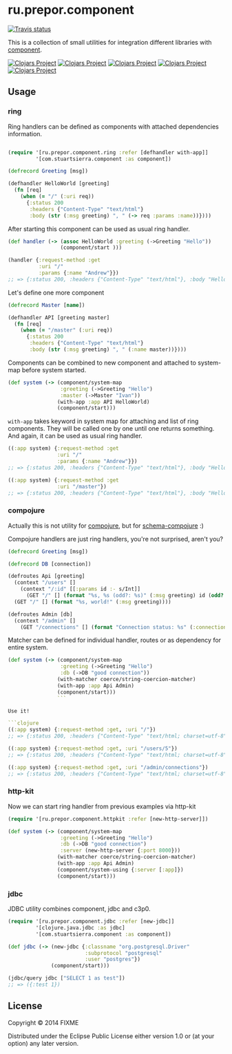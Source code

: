 # ru.prepor.component

[![Travis status](https://secure.travis-ci.org/prepor/component.png)](http://travis-ci.org/prepor/component)

This is a collection of small utilities for integration different libraries with [component](https://github.com/stuartsierra/component).

[![Clojars Project](http://clojars.org/ru.prepor.component/latest-version.svg)](http://clojars.org/ru.prepor.component)
[![Clojars Project](http://clojars.org/ru.prepor.component/ring/latest-version.svg)](http://clojars.org/ru.prepor.component/ring)
[![Clojars Project](http://clojars.org/ru.prepor.component/jdbc/latest-version.svg)](http://clojars.org/ru.prepor.component/jdbc)
[![Clojars Project](http://clojars.org/ru.prepor.component/compojure/latest-version.svg)](http://clojars.org/ru.prepor.component/compojure)
[![Clojars Project](http://clojars.org/ru.prepor.component/httpkit/latest-version.svg)](http://clojars.org/ru.prepor.component/httpkit)


## Usage

### ring

Ring handlers can be defined as components with attached dependencies information.

```clojure

(require '[ru.prepor.component.ring :refer [defhandler with-app]]
         '[com.stuartsierra.component :as component])

(defrecord Greeting [msg])

(defhandler HelloWorld [greeting]
  (fn [req]
    (when (= "/" (:uri req))
      {:status 200
       :headers {"Content-Type" "text/html"}
       :body (str (:msg greeting) ", " (-> req :params :name))})))
```

After starting this component can be used as usual ring handler.

```clojure
(def handler (-> (assoc HelloWorld :greeting (->Greeting "Hello"))
                 (component/start )))

(handler {:request-method :get
          :uri "/"
          :params {:name "Andrew"}})
;; => {:status 200, :headers {"Content-Type" "text/html"}, :body "Hello, Andrew"}
```

Let's define one more component

```clojure
(defrecord Master [name])

(defhandler API [greeting master]
  (fn [req]
    (when (= "/master" (:uri req))
      {:status 200
       :headers {"Content-Type" "text/html"}
       :body (str (:msg greeting) ", " (:name master))})))
```

Components can be combined to new component and attached to system-map before system started.

```clojure
(def system (-> (component/system-map
                 :greeting (->Greeting "Hello")
                 :master (->Master "Ivan"))
                (with-app :app API HelloWorld)
                (component/start)))
```

`with-app` takes keyword in system map for attaching and list of ring components. They will be called one by one until one returns something. And again, it can be used as usual ring handler.

```clojure
((:app system) {:request-method :get
                :uri "/"
                :params {:name "Andrew"}})
;; => {:status 200, :headers {"Content-Type" "text/html"}, :body "Hello, Andrew"}

((:app system) {:request-method :get
                :uri "/master"})
;; => {:status 200, :headers {"Content-Type" "text/html"}, :body "Hello, Ivan"}
```

### compojure

Actually this is not utility for [compojure](https://github.com/weavejester/compojure), but for [schema-compojure](https://github.com/prepor/schema-compojure) :)

Compojure handlers are just ring handlers, you're not surprised, aren't you?

```clojure
(defrecord Greeting [msg])

(defrecord DB [connection])

(defroutes Api [greeting]
  (context "/users" []
    (context "/:id" [[:params id :- s/Int]]
      (GET "/" [] (format "%s, %s (odd?: %s)" (:msg greeting) id (odd? id)))))
  (GET "/" [] (format "%s, world!" (:msg greeting))))

(defroutes Admin [db]
  (context "/admin" []
    (GET "/connections" [] (format "Connection status: %s" (:connection db)))))
```

Matcher can be defined for individual handler, routes or as dependency for entire system.

```clojure
(def system (-> (component/system-map
                 :greeting (->Greeting "Hello")
                 :db (->DB "good connection"))
                (with-matcher coerce/string-coercion-matcher)
                (with-app :app Api Admin)
                (component/start)))
                ```

Use it!

```clojure
((:app system) {:request-method :get, :uri "/"})
;; => {:status 200, :headers {"Content-Type" "text/html; charset=utf-8"}, :body "Hello, world!"}

((:app system) {:request-method :get, :uri "/users/5"})
;; => {:status 200, :headers {"Content-Type" "text/html; charset=utf-8"}, :body "Hello, 5 (odd?: true)"}

((:app system) {:request-method :get, :uri "/admin/connections"})
;; => {:status 200, :headers {"Content-Type" "text/html; charset=utf-8"}, :body "Connection status: good connection"}
```

### http-kit

Now we can start ring handler from previous examples via http-kit

```clojure
(require '[ru.prepor.component.httpkit :refer [new-http-server]])

(def system (-> (component/system-map
                 :greeting (->Greeting "Hello")
                 :db (->DB "good connection")
                 :server (new-http-server {:port 8000}))
                (with-matcher coerce/string-coercion-matcher)
                (with-app :app Api Admin)
                (component/system-using {:server [:app]})
                (component/start)))
```

### jdbc

JDBC utility combines component, jdbc and c3p0.

```clojure
(require '[ru.prepor.component.jdbc :refer [new-jdbc]]
         '[clojure.java.jdbc :as jdbc]
         '[com.stuartsierra.component :as component])

(def jdbc (-> (new-jdbc {:classname "org.postgresql.Driver"
                         :subprotocol "postgresql"
                         :user "postgres"})
              (component/start)))

(jdbc/query jdbc ["SELECT 1 as test"])
;; => ({:test 1})
```

## License

Copyright © 2014 FIXME

Distributed under the Eclipse Public License either version 1.0 or (at
your option) any later version.
